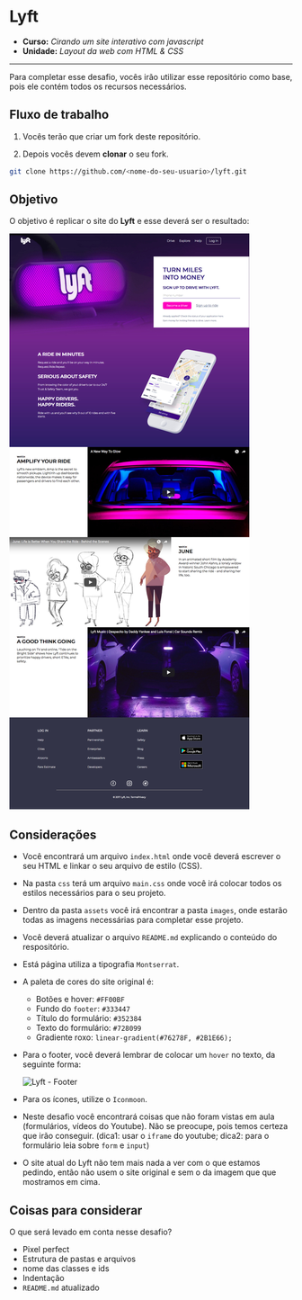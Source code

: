 # Lyft

* **Curso:** _Cirando um site interativo com javascript_
* **Unidade:** _Layout da web com HTML & CSS_

***

Para completar esse desafio, vocês irão utilizar esse repositório como base, pois ele contém todos os recursos necessários.

## Fluxo de trabalho

1. Vocês terão que criar um fork deste repositório.

2. Depois vocês devem **clonar** o seu fork.
 ```bash
 git clone https://github.com/<nome-do-seu-usuario>/lyft.git
 ```

## Objetivo

O objetivo é replicar o site do **Lyft** e esse deverá ser o resultado:

![Lyft Website](docs/fullpage.png)

## Considerações

* Você encontrará um arquivo `index.html` onde você deverá escrever o seu HTML
  e linkar o seu arquivo de estilo (CSS).

* Na pasta `css` terá um arquivo `main.css` onde você irá colocar todos os
  estilos necessários para o seu projeto.

* Dentro da pasta `assets` você irá encontrar a pasta `images`, onde estarão
  todas as imagens necessárias para completar esse projeto.

* Você deverá atualizar o arquivo `README.md` explicando o conteúdo do
  respositório.

* Está página utiliza a tipografia `Montserrat`.

* A paleta de cores do site original é:
  - Botões e hover: `#FF00BF`
  - Fundo do `footer`: `#333447`
  - Título do formulário: `#352384`
  - Texto do formulário: `#728099`
  - Gradiente roxo: `linear-gradient(#76278F, #2B1E66);`

* Para o footer, você deverá lembrar de colocar um `hover` no texto, da seguinte forma:

  ![Lyft - Footer](docs/footer.gif)


* Para os ícones, utilize o `Iconmoon`.

* Neste desafio você encontrará coisas que não foram vistas em aula (formulários, vídeos do Youtube). Não se preocupe, pois temos certeza que irão conseguir. (dica1: usar o `iframe` do youtube; dica2: para o formulário leia sobre `form` e `input`)


* O site atual do Lyft não tem mais nada a ver com o que estamos pedindo, então não usem o site original e sem o da imagem que que mostramos em cima.

## Coisas para considerar

O que será levado em conta nesse desafio?

* Pixel perfect
* Estrutura de pastas e arquivos
* nome das classes e ids
* Indentação
* `README.md` atualizado
